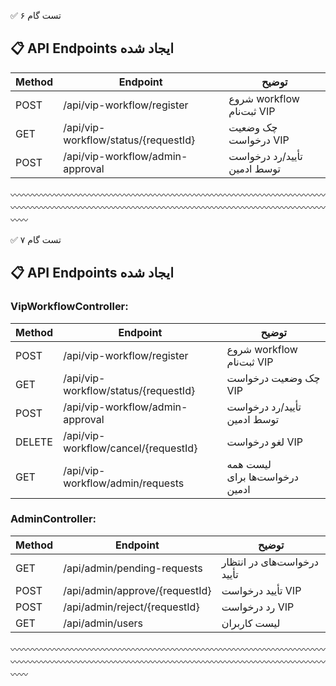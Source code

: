 ✅ تست گام ۶
## 📋 API Endpoints ایجاد شده

| Method | Endpoint | توضیح |
|--------|----------|-------|
| POST | /api/vip-workflow/register | شروع workflow ثبت‌نام VIP |
| GET | /api/vip-workflow/status/{requestId} | چک وضعیت درخواست VIP |
| POST | /api/vip-workflow/admin-approval | تأیید/رد درخواست توسط ادمین |


〰〰〰〰〰〰〰〰〰〰〰〰〰〰〰〰〰〰〰〰〰〰〰〰〰〰〰〰〰〰〰〰〰〰〰〰〰〰〰〰〰〰〰〰〰〰〰〰〰〰〰〰〰〰〰〰〰〰〰〰〰〰〰〰〰〰〰〰〰〰〰〰〰〰

✅ تست گام ۷

## 📋 API Endpoints ایجاد شده

### VipWorkflowController:
| Method | Endpoint | توضیح |
|--------|----------|-------|
| POST | /api/vip-workflow/register | شروع workflow ثبت‌نام VIP |
| GET | /api/vip-workflow/status/{requestId} | چک وضعیت درخواست VIP |
| POST | /api/vip-workflow/admin-approval | تأیید/رد درخواست توسط ادمین |
| DELETE | /api/vip-workflow/cancel/{requestId} | لغو درخواست VIP |
| GET | /api/vip-workflow/admin/requests | لیست همه درخواست‌ها برای ادمین |

### AdminController:
| Method | Endpoint | توضیح |
|--------|----------|-------|
| GET | /api/admin/pending-requests | درخواست‌های در انتظار تأیید |
| POST | /api/admin/approve/{requestId} | تأیید درخواست VIP |
| POST | /api/admin/reject/{requestId} | رد درخواست VIP |
| GET | /api/admin/users | لیست کاربران |

〰〰〰〰〰〰〰〰〰〰〰〰〰〰〰〰〰〰〰〰〰〰〰〰〰〰〰〰〰〰〰〰〰〰〰〰〰〰〰〰〰〰〰〰〰〰〰〰〰〰〰〰〰〰〰〰〰〰〰〰〰〰〰〰〰〰〰〰〰〰〰〰〰〰
